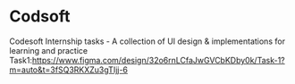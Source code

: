 # Codsoft
Codesoft Internship tasks - A collection of UI design &amp; implementations for learning and practice
Task1:https://www.figma.com/design/32o6rnLCfaJwGVCbKDby0k/Task-1?m=auto&t=3fSQ3RKXZu3gTIjj-6
